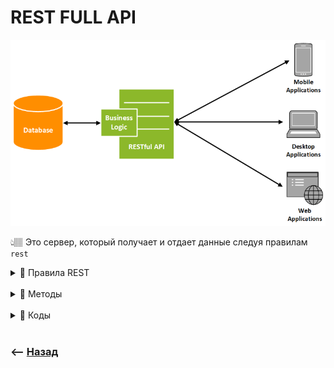 # REST FULL API
![illustration](img/illustration.png)

👆🏽 Это сервер, который получает и отдает данные следуя правилам `rest`

<details>
<summary> 💠 Правила REST</summary>

![illustration](https://raw.githubusercontent.com/webster6667/documentation/master/documentation-data/illustrations/dd-up.svg)

🎯 Делить элементы бизнес логики на отдельные сущности      

🎯 Выделять на работу с каждой сущностью `URL` с необходимым методом `GET/POST`  

🎯 Соблюдать валидность методов и кодов    


![illustration](https://raw.githubusercontent.com/webster6667/documentation/master/documentation-data/illustrations/dd-down.svg)

</details>

<br>

<details>
<summary> 💠 Методы </summary>

![illustration](https://raw.githubusercontent.com/webster6667/documentation/master/documentation-data/illustrations/dd-up.svg)

 🔹 GET  
&emsp;&emsp; 👆 Получение данных

 🔹 POST  
&emsp;&emsp; 👆 Создание данных

 🔹 PUT  
&emsp;&emsp; 👆 Изменет сущность полностью на то что передали в запросе

 🔹 PATCH  
&emsp;&emsp; 👆 Изменет только те поля что передали, остальное останеться неизменным

 🔹 DELETE  
&emsp;&emsp; 👆 Удалит


![illustration](https://raw.githubusercontent.com/webster6667/documentation/master/documentation-data/illustrations/dd-down.svg)

</details>

<br>

<details>
<summary> 💠 Коды </summary>

![illustration](https://raw.githubusercontent.com/webster6667/documentation/master/documentation-data/illustrations/dd-up.svg)

 🔹 `1XX`  
&emsp;&emsp; 👆 Информационные

 🔹 `2XX`  
&emsp;&emsp; 👆 Успешно выполненные

 🔹 `3XX`  
&emsp;&emsp; 👆 Редиректы

 🔹 `4XX`  
&emsp;&emsp; 👆 Ошибка клиента

 🔹 `5XX`  
&emsp;&emsp; 👆 Ошибка сервера

![illustration](https://raw.githubusercontent.com/webster6667/documentation/master/documentation-data/illustrations/dd-down.svg)

</details>

<br>

### ⟵ **<a href="../../readme.md">Назад</a>**
    